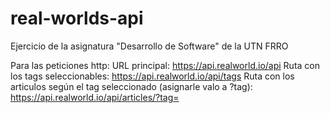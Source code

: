 # real-worlds-api
Ejercicio de la asignatura "Desarrollo de Software" de la UTN FRRO

Para las peticiones http:
URL principal: https://api.realworld.io/api
Ruta con los tags seleccionables: https://api.realworld.io/api/tags
Ruta con los articulos según el tag seleccionado (asignarle valo a ?tag): https://api.realworld.io/api/articles/?tag=
